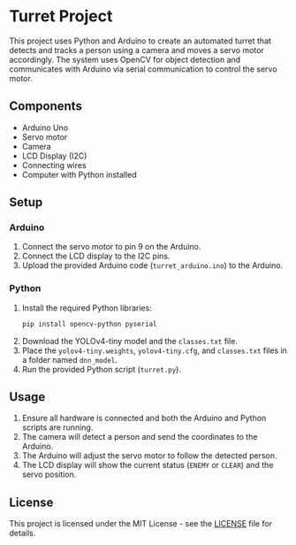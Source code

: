 # Turret Project

This project uses Python and Arduino to create an automated turret that detects and tracks a person using a camera and moves a servo motor accordingly. The system uses OpenCV for object detection and communicates with Arduino via serial communication to control the servo motor.

## Components

- Arduino Uno
- Servo motor
- Camera
- LCD Display (I2C)
- Connecting wires
- Computer with Python installed

## Setup

### Arduino

1. Connect the servo motor to pin 9 on the Arduino.
2. Connect the LCD display to the I2C pins.
3. Upload the provided Arduino code (`turret_arduino.ino`) to the Arduino.

### Python

1. Install the required Python libraries:
    ```sh
    pip install opencv-python pyserial
    ```
2. Download the YOLOv4-tiny model and the `classes.txt` file.
3. Place the `yolov4-tiny.weights`, `yolov4-tiny.cfg`, and `classes.txt` files in a folder named `dnn_model`.
4. Run the provided Python script (`turret.py`).

## Usage

1. Ensure all hardware is connected and both the Arduino and Python scripts are running.
2. The camera will detect a person and send the coordinates to the Arduino.
3. The Arduino will adjust the servo motor to follow the detected person.
4. The LCD display will show the current status (`ENEMY` or `CLEAR`) and the servo position.

## License

This project is licensed under the MIT License - see the [LICENSE](LICENSE) file for details.

